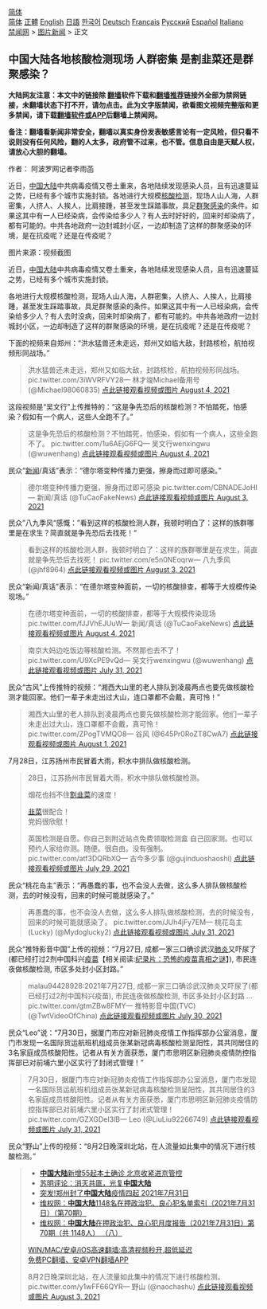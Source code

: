  <!-- 面包屑导航 --> <div class="breadcrumb"><!-- GTranslate: https://gtranslate.io/ -->  <div class="switcher notranslate">  <div class="selected">  <a href="#" onclick="return false;"> 简体</a>  </div>  <div class="option">  <a href="https://www.bannedbook.org" onclick="doGTranslate('zh-CN|zh-CN');jQuery('div.switcher div.selected a').html(jQuery(this).html());return false;" title="简体中文" class="nturl selected"> 简体</a>  <a href="https://www.bannedbook.org/zh-tw/" onclick="doGTranslate('zh-CN|zh-TW');jQuery('div.switcher div.selected a').html(jQuery(this).html());return false;" title="繁體中文" class="nturl"> 正體</a>  <a href="https://www.bannedbook.org/en/" onclick="doGTranslate('zh-CN|en');jQuery('div.switcher div.selected a').html(jQuery(this).html());return false;" title="English" class="nturl"> English</a>  <a href="https://www.bannedbook.org/ja/" onclick="doGTranslate('zh-CN|ja');jQuery('div.switcher div.selected a').html(jQuery(this).html());return false;" title="日本語" class="nturl"> 日語</a>  <a href="https://www.bannedbook.org/ko/" onclick="doGTranslate('zh-CN|ko');jQuery('div.switcher div.selected a').html(jQuery(this).html());return false;" title="한국어" class="nturl"> 한국어</a>  <a href="https://www.bannedbook.org/de/" onclick="doGTranslate('zh-CN|de');jQuery('div.switcher div.selected a').html(jQuery(this).html());return false;" title="Deutsch" class="nturl"> Deutsch</a>  <a href="https://www.bannedbook.org/fr/" onclick="doGTranslate('zh-CN|fr');jQuery('div.switcher div.selected a').html(jQuery(this).html());return false;" title="Français" class="nturl"> Français</a>  <a href="https://www.bannedbook.org/ru/" onclick="doGTranslate('zh-CN|ru');jQuery('div.switcher div.selected a').html(jQuery(this).html());return false;" title="Русский" class="nturl"> Русский</a>  <a href="https://www.bannedbook.org/es/" onclick="doGTranslate('zh-CN|es');jQuery('div.switcher div.selected a').html(jQuery(this).html());return false;" title="Español" class="nturl"> Español</a>  <a href="https://www.bannedbook.org/it/" onclick="doGTranslate('zh-CN|it');jQuery('div.switcher div.selected a').html(jQuery(this).html());return false;" title="Italiano" class="nturl"> Italiano</a>  </div>  </div>      <div class='breadcrumb-sub'><!-- Breadcrumb NavXT 6.3.0 --> <a href="https://www.bannedbook.org/" class="home">禁闻网</a> &gt; <a href="https://www.bannedbook.org/bnews/topimagenews/" class="category">图片新闻</a> &gt; 正文</div></div><h2>中国大陆各地核酸检测现场 人群密集 是割韭菜还是群聚感染？</h2> <p class="notice"><b>大陆网友注意：本文中的链接除 <a href="https://github.com/bannedbook/fanqiang" >翻墙</a>软件下载和<a href="https://github.com/killgcd/justmysocks/blob/master/README.md">翻墙推荐</a>链接外全部为禁网链接，未翻墙状态下打不开，请勿点击。此为文字版禁闻，欲看图文视频完整版和更多禁闻，请下载<a href="https://github.com/bannedbook/fanqiang">翻墙软件或APP</a>后翻墙上禁闻网。</p><p>备注：翻墙看新闻非常安全，翻墙以真实身份发表敏感言论有一定风险，但只看不说则没有任何风险，翻的人太多，政府管不过来，也不管。信息自由是天赋人权，请放心大胆的翻墙。</b></p>  <div class="entry"> <p>作者： 阿波罗网记者李雨菡</p> <p id="summary">近日，<span class='wp_keywordlink_affiliate'><a href="https://www.bannedbook.org/" title="中国" target="_blank">中国</a></span><span class='wp_keywordlink_affiliate'><a href="https://www.bannedbook.org/" title="大陆" target="_blank">大陆</a></span>中共病毒疫情又卷土重来，各地陆续发现感染人员，且有迅速蔓延之势，已经有多个城市实施封锁。各地进行大规模<a href="https://www.bannedbook.org/bnews/tag/%E6%A0%B8%E9%85%B8%E6%A3%80%E6%B5%8B/" class="st_tag internal_tag" rel="tag" title="标签 核酸检测 下的日志">核酸检测</a>，现场人山人海，人群密集，人挤人、人挨人，比肩接踵，甚至发生踩踏事故，具足<a href="https://www.bannedbook.org/bnews/tag/%E7%BE%A4%E8%81%9A%E6%84%9F%E6%9F%93/" class="st_tag internal_tag" rel="tag" title="标签 群聚感染 下的日志">群聚感染</a>的条件。如果这其中有一人已经染病，会传染给多少人？有人去时好好的，回来时却染病了，都有可能的。中共各地政府一边封城封小区，一边却制造了这样的群聚感染的环境，是在抗疫呢？还是在传疫呢？</p> <p id="conimg">图片来源：视频截图</p> <p>近日，<a href="https://www.bannedbook.org/bnews/tag/%E4%B8%AD%E5%9B%BD/" class="st_tag internal_tag" rel="tag" title="标签 中国 下的日志">中国</a><a href="https://www.bannedbook.org/bnews/tag/%e5%a4%a7%e9%99%86/" class="st_tag internal_tag" rel="tag" title="标签 大陆 下的日志">大陆</a>中共病毒疫情又卷土重来，各地陆续发现感染人员，且有迅速蔓延之势，已经有多个城市实施封锁。</p> <p>各地进行大规模核酸检测，现场人山人海，人群密集，人挤人、人挨人，比肩接踵，甚至发生踩踏事故，具足群聚感染的条件。如果这其中有一人已经染病，会传染给多少人？有人去时没病，回来时却染病了，都有可能的。中共各地政府一边封城封小区，一边却制造了这样的群聚感染的环境，是在抗疫呢？还是在传疫呢？</p> <p>下面的视频来自郑州：“洪水猛兽还未走远，郑州又如临大敌，封路核检，航拍视频形同战场。”</p> <blockquote><p>洪水猛兽还未走远，郑州又如临大敌，封路核检，航拍视频形同战场。 pic.twitter.com/3iWVRFVY28— 林才竣Michael备用号 (@Michael98060835) <a href="https://twitter.com/Michael98060835/status/1422823356638785552?ref_src=twsrc%5Etfw">点此链接观看视频或图片 August 4, 2021</a></p></blockquote> <p>这段视频是“吴文行”上传推特的：“这是争先恐后的核酸检测？不怕踏死，怕感染？假如有一个病人，这些人全跑不了。”</p>  <blockquote><p>这是争先恐后的核酸检测？不怕踏死，怕感染，假如有一个病人，这些全跑不了。 pic.twitter.com/1u6AEjG6FQ— 吴文行wenxingwu (@wuwenhang) <a href="https://twitter.com/wuwenhang/status/1422834081079996417?ref_src=twsrc%5Etfw">点此链接观看视频或图片 August 4, 2021</a></p></blockquote> <p>民众“<span class='wp_keywordlink_affiliate'><a href="https://www.bannedbook.org/" title="新闻">新闻</a></span>/真话”表示：“德尔塔变种传播力更强，擦身而过即可感染。”</p> <blockquote><p>德尔塔变种传播力更强，擦身而过即可感染 pic.twitter.com/CBNADEJoHI— 新闻/真话 (@TuCaoFakeNews) <a href="https://twitter.com/TuCaoFakeNews/status/1422578745525735425?ref_src=twsrc%5Etfw">点此链接观看视频或图片 August 3, 2021</a></p></blockquote> <p>民众”八九季风“感慨：”看到这样的核酸检测人群，我顿时明白了：这样的族群哪里是在求生？简直就是争先恐后去找死！“</p> <blockquote><p>看到这样的核酸检测人群，我顿时明白了：这样的族群哪里是在求生，简直就是争先恐后去找死！ pic.twitter.com/e5n0NEoqrw— 八九季风 (@jhf8964) <a href="https://twitter.com/jhf8964/status/1422458964294262785?ref_src=twsrc%5Etfw">点此链接观看视频或图片 August 3, 2021</a></p></blockquote> <p>民众“新闻/真话”表示：“在德尔塔变种面前，一切的核酸排查，都等于大规模传染现场。”</p> <blockquote><p>在德尔塔变种面前，一切的核酸排查，都等于大规模传染现场 pic.twitter.com/fJJVhEJUuW— 新闻/真话 (@TuCaoFakeNews) <a href="https://twitter.com/TuCaoFakeNews/status/1422851058234101762?ref_src=twsrc%5Etfw">点此链接观看视频或图片 August 4, 2021</a></p></blockquote> <blockquote><p>南京大妈边吃饭边等核酸检测。不然那也去不了！       pic.twitter.com/U9XcPE9vQd— 吴文行wenxingwu (@wuwenhang) <a href="https://twitter.com/wuwenhang/status/1421462793300193827?ref_src=twsrc%5Etfw">点此链接观看视频或图片 July 31, 2021</a></p> </blockquote> <p>民众“古风”上传推特的视频：“湘西大山里的老人排队到凌晨两点也要先做核酸检测才能回家。他们一辈子未走出过大山，连口罩都不会戴，真可怜！”</p> <blockquote><p>湘西大山里的老人排队到凌晨两点也要先做核酸检测才能回家。他们一辈子未走出过大山，连口罩都不会戴，真可怜！ pic.twitter.com/ZPogTVMQO8— 谷风 (@645Pr0RoZT8CwA7) <a href="https://twitter.com/645Pr0RoZT8CwA7/status/1421978184593993728?ref_src=twsrc%5Etfw">点此链接观看视频或图片 August 1, 2021</a></p></blockquote> <p>7月28日，江苏扬州市民冒着大雨，积水中排队做核酸检测。</p> <blockquote><p>28日，江苏扬州市民冒着大雨，积水中排队做核酸检测。</p> <p>烟花也挡不住<a href="https://www.bannedbook.org/bnews/tag/%E5%89%B2%E9%9F%AD%E8%8F%9C/" class="st_tag internal_tag" rel="tag" title="标签 割韭菜 下的日志">割韭菜</a>的速度！</p> <p><a href="https://www.bannedbook.org/bnews/tag/%e9%9f%ad%e8%8f%9c/" class="st_tag internal_tag" rel="tag" title="标签 韭菜 下的日志">韭菜</a>很配合！<br />党妈很欣慰！</p> <p>英国检测是自愿。你自己到附近站点免费领取检测盒 自己回家测。也可以预约人家给你测。随便。很自由。没有强制。 pic.twitter.com/atf3DQRbXQ— 古今多少事 (@gujinduoshaoshi) <a href="https://twitter.com/gujinduoshaoshi/status/1420670765922402307?ref_src=twsrc%5Etfw">点此链接观看视频或图片 July 29, 2021</a></p></blockquote> <p>民众“桃花岛主”表示：“再愚蠢的事，也不会没人去做，这么多人排队做核酸检测，去的时候没有，回来的时候可能就感染了。”</p>  <blockquote><p>再愚蠢的事，也不会没人去做，这么多人排队做核酸检测，去的时候没有，回来的时候可能就感染了。 pic.twitter.com/JUh4jFy7EM— 桃花岛主(Lucky) (@Mydoglucky2) <a href="https://twitter.com/Mydoglucky2/status/1421576214024577024?ref_src=twsrc%5Etfw">点此链接观看视频或图片 July 31, 2021</a></p></blockquote> <p>民众“推特影音中国”上传的视频：“7月27日, 成都一家三口确诊武汉<a href="https://www.bannedbook.org/bnews/tag/%e8%82%ba%e7%82%8e/" class="st_tag internal_tag" rel="tag" title="标签 肺炎 下的日志">肺炎</a>又吓尿了(都已经打过2剂中国科兴<span class='wp_keywordlink'><a href="https://www.bannedbook.org/bnews/tculture/20160630/551027.html" title="疫苗" target="_blank">疫苗</a></span>【相关阅读:<a href='https://www.bannedbook.org/bnews/topimagenews/20180408/925060.html' target='_blank'>纪录片：恐怖的疫苗真相之谜</a>】), 市民连夜做核酸检测, 市区多处封小区封路。”</p> <blockquote><p>malau94428928:2021年7月27日, 成都一家三口确诊武汉肺炎又吓尿了(都已经打过2剂中国科兴疫苗), 市民连夜做核酸检测, 市区多处封小区封路 … pic.twitter.com/gtmZBw8FMY— 推特影音中国(TVC) (@TwtVideoOfChina) <a href="https://twitter.com/TwtVideoOfChina/status/1420980533060833280?ref_src=twsrc%5Etfw">点此链接观看视频或图片 July 30, 2021</a></p></blockquote> <p>民众“Leo”说：“7月30日，据厦门市应对新冠肺炎疫情工作指挥部办公室消息，厦门市发现一名国际货运航班机组成员张某新冠病毒核酸检测呈阳性，其共同居住的3名家庭成员核酸阳性。记者从有关方面获悉，厦门市思明区新冠肺炎疫情防控指挥部已对前埔六里小区实行了封闭式管理！”</p> <blockquote><p>7月30日，据厦门市应对新冠肺炎疫情工作指挥部办公室消息，厦门市发现一名国际货运航班机组成员张某新冠病毒核酸检测呈阳性，其共同居住的3名家庭成员核酸阳性。记者从有关方面获悉，厦门市思明区新冠肺炎疫情防控指挥部已对前埔六里小区实行了封闭式管理！ pic.twitter.com/GZXGDeI3lB— Leo   (@LiuLiu92266749) <a href="https://twitter.com/LiuLiu92266749/status/1421545104058187777?ref_src=twsrc%5Etfw">点此链接观看视频或图片 July 31, 2021</a></p></blockquote> <p>民众“野山”上传的视频：“8月2日晚深圳北站，在人流量如此集中的情况下进行核酸检测。”</p> <blockquote><ul class='op-related-articles' title='相关阅读'> <li><a href='https://www.bannedbook.org/bnews/baitai/20210802/1598909.html' target='_blank'><b>中国大陆</b>新增55起本土确诊 北京收紧进京管控</a></li> <li><a href='https://www.bannedbook.org/bnews/comments/20210801/1598318.html' target='_blank'>苏明评论：消灭共匪，光复<b>中国大陆</b></a></li> <li><a href='https://www.bannedbook.org/bnews/bannedvideo/20210801/1597973.html' target='_blank'>突发!郑州封了<b>中国大陆</b>疫情四起  2021年7月31日</a></li> <li><a href='https://www.bannedbook.org/bnews/weiquan/20210731/1597325.html' target='_blank'>维权网&#65306;<b>中国大陆</b>1148名在押政治犯&#12289;良心犯名单索引&#65288;2021年7月31日&#65289;&#65288;第70期&#65289;</a></li> <li><a href='https://www.bannedbook.org/bnews/weiquan/20210731/1597324.html' target='_blank'>维权网&#65306;<b>中国大陆</b>在押政治犯&#12289;良心犯月度报告&#65288;2021年7月31日&#65289;第70期&#65288;共 1148人&#65289; &#65288;八&#65289;</a></li> </ul> <p class="texttj"> <a href="https://github.com/bannedbook/fanqiang/wiki/V2ray%E6%9C%BA%E5%9C%BA" target="_blank">WIN/MAC/安卓/iOS高速翻墙:高清视频秒开,超低延迟</a><br/> <a href="https://github.com/bannedbook/fanqiang/wiki/%E7%A6%81%E9%97%BB%E7%BD%91%E5%AE%89%E5%8D%93%E7%BF%BB%E5%A2%99%E6%96%B0%E9%97%BBAPP" target="_blank">免费PC翻墙、安卓VPN翻墙APP</a></p><p>8月2日晚深圳北站，在人流量如此集中的情况下进行核酸检测。 pic.twitter.com/y1wFF66QYR— 野山   (@naochashu) <a href="https://twitter.com/naochashu/status/1422418329420013568?ref_src=twsrc%5Etfw">点此链接观看视频或图片 August 3, 2021</a></p> </blockquote> </p><a name='sharetosocial'></a>  <div style="margin-bottom:5px;padding-bottom:5px;clear:both"> <div id="archive-pix-1" class="banner-ads"> <!-- AuctionX Display platform tag START --> <div id="26318x728x90x621x_ADSLOT2" clicktrack="%%CLICK_URL_ESC%%"></div> <!-- AuctionX Display platform tag END --> </div> <div id="archive-pix-2" class="banner-ads"> <!-- AuctionX Display platform tag START --> <div id="26315x300x250x621x_ADSLOT2" clicktrack="%%CLICK_URL_ESC%%"></div> <!-- AuctionX Display platform tag END --> </div> </div>  <div id="archive-pix-1" class="banner-ads"> <!-- AuctionX Display platform tag START --> <div id="26318x728x90x621x_ADSLOT3" clicktrack="%%CLICK_URL_ESC%%"></div> <!-- AuctionX Display platform tag END --> </div> </div><!--END ENTRY--> 
